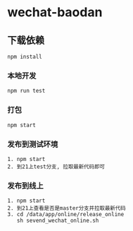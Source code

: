 # wechat-baodan

## 下载依赖
```
npm install
```
### 本地开发
```
npm run test
```

### 打包
```
npm start
```

### 发布到测试环境
```
1. npm start
2. 到21上test分支, 拉取最新代码即可
```
### 发布到线上
```
1. npm start
2. 到21上查看是否是master分支并拉取最新代码
3. cd /data/app/online/release_online  
   sh sevend_wechat_online.sh
```


